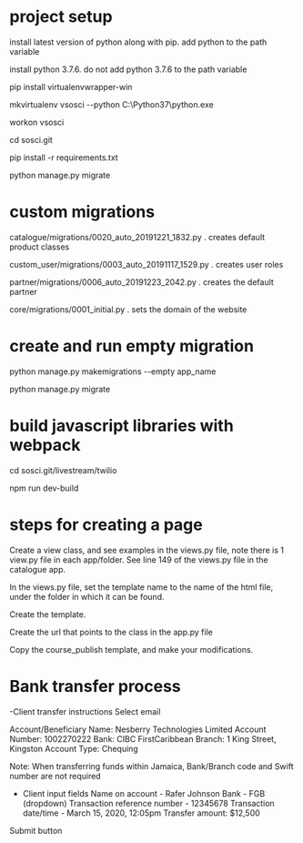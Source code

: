 # project setup

install latest version of python  along with pip. add python to the path variable

install python 3.7.6. do not add python 3.7.6 to the path variable

pip install virtualenvwrapper-win

mkvirtualenv vsosci --python C:\Python37\python.exe

workon vsosci

cd sosci.git

pip install -r requirements.txt

python manage.py migrate

# custom migrations

catalogue/migrations/0020_auto_20191221_1832.py . creates default product classes

custom_user/migrations/0003_auto_20191117_1529.py .  creates user roles

partner/migrations/0006_auto_20191223_2042.py . creates the default partner

core/migrations/0001_initial.py . sets the domain of the website

# create and run empty migration

python manage.py makemigrations --empty app_name

python manage.py migrate

# build javascript libraries with webpack

cd sosci.git/livestream/twilio

npm run dev-build

# steps for creating a page

Create a view class, and see examples in the views.py file, note there is 1 view.py file in each app/folder.
See line 149 of the views.py file in the catalogue app.

In the views.py file, set the template name to the name of the html file, under the folder in which it can be found. 

Create the template. 

Create the url that points to the class in the app.py file 

Copy the course_publish template, and make your modifications. 

# Bank transfer process

-Client transfer instructions
Select email

Account/Beneficiary Name: Nesberry Technologies Limited
Account Number: 1002270222
Bank: CIBC FirstCaribbean
Branch: 1 King Street, Kingston
Account Type: Chequing

Note: When transferring funds within Jamaica, Bank/Branch code and Swift number are not required


- Client input fields
Name on account - Rafer Johnson
Bank - FGB (dropdown)
Transaction reference number - 12345678
Transaction date/time - March 15, 2020, 12:05pm
Transfer amount: $12,500

Submit button